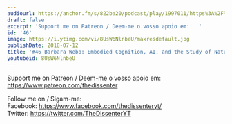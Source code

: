 ```yaml
---
audiourl: https://anchor.fm/s/822ba20/podcast/play/1997011/https%3A%2F%2Fd3ctxlq1ktw2nl.cloudfront.net%2Fproduction%2F2018-11-28%2F7647695-44100-2-128be502e0c1e.mp3
draft: false
excerpt: 'Support me on Patreon / Deem-me o vosso apoio em:   '
id: '46'
image: https://i.ytimg.com/vi/8UsW6NlnbeU/maxresdefault.jpg
publishDate: 2018-07-12
title: '#46 Barbara Webb: Embodied Cognition, AI, and the Study of Natural Cognition'
youtubeid: 8UsW6NlnbeU
---
```

<div class="timelinks">

Support me on Patreon / Deem-me o vosso apoio em:   
https://www.patreon.com/thedissenter

Follow me on / Sigam-me:  
Facebook: https://www.facebook.com/thedissenteryt/  
Twitter: https://twitter.com/TheDissenterYT
</div>

